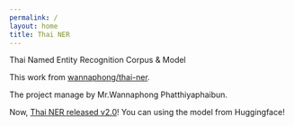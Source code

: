 ```yaml
---
permalink: /
layout: home
title: Thai NER
---
```


Thai Named Entity Recognition Corpus &amp; Model

This work from [wannaphong/thai-ner](https://github.com/wannaphong/thai-ner).

The project manage by Mr.Wannaphong Phatthiyaphaibun.

Now, [Thai NER released v2.0](https://pythainlp.github.io/Thai-NER/version/2)! You can using the model from Huggingface!
